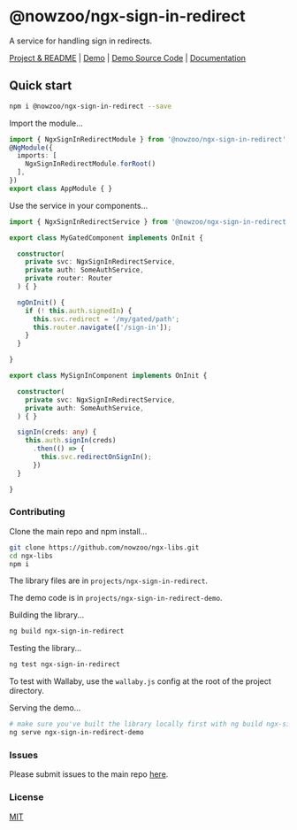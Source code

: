 # @nowzoo/ngx-sign-in-redirect

A service for handling sign in redirects.

[Project & README](https://github.com/nowzoo/ngx-libs/tree/master/projects/ngx-sign-in-redirect)
|
[Demo](https://nowzoo.github.io/ngx-libs/ngx-sign-in-redirect/)
|
[Demo Source Code](https://github.com/nowzoo/ngx-libs/tree/master/projects/ngx-sign-in-redirect-demo/src/app)
|
[Documentation](https://nowzoo.github.io/ngx-libs/ngx-sign-in-redirect/docs/)


## Quick start

```bash
npm i @nowzoo/ngx-sign-in-redirect --save
```

Import the module...
```typescript
import { NgxSignInRedirectModule } from '@nowzoo/ngx-sign-in-redirect';
@NgModule({
  imports: [
    NgxSignInRedirectModule.forRoot()
  ],
})
export class AppModule { }
```



Use the service in your components...
```typescript
import { NgxSignInRedirectService } from '@nowzoo/ngx-sign-in-redirect';

export class MyGatedComponent implements OnInit {

  constructor(
    private svc: NgxSignInRedirectService,
    private auth: SomeAuthService,
    private router: Router
  ) { }

  ngOnInit() {
    if (! this.auth.signedIn) {
      this.svc.redirect = '/my/gated/path';
      this.router.navigate(['/sign-in']);
    }
  }

}

export class MySignInComponent implements OnInit {

  constructor(
    private svc: NgxSignInRedirectService,
    private auth: SomeAuthService,
  ) { }

  signIn(creds: any) {
    this.auth.signIn(creds)
      .then(() => {
        this.svc.redirectOnSignIn();
      })
  }

}

```


### Contributing

Clone the main repo and npm install...
```bash
git clone https://github.com/nowzoo/ngx-libs.git
cd ngx-libs
npm i
```

The library files are in `projects/ngx-sign-in-redirect`.

The demo code is in `projects/ngx-sign-in-redirect-demo`.

Building the library...
```bash
ng build ngx-sign-in-redirect
```

Testing the library...
```bash
ng test ngx-sign-in-redirect
```
To test with Wallaby, use the `wallaby.js` config at the root of the project directory.

Serving the demo...
```bash
# make sure you've built the library locally first with ng build ngx-sign-in-redirect
ng serve ngx-sign-in-redirect-demo
```

### Issues
Please submit issues to the main repo [here](https://github.com/nowzoo/ngx-libs/issues).

### License
[MIT](https://github.com/nowzoo/ngx-libs/blob/master/projects/ngx-sign-in-redirect/LICENSE)

